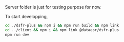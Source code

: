 Server folder is just for testing purpose for now.

To start developping, 

```bash
cd ./dsfr-plus && npm i && npm run build && npm link
cd ../client && npm i && npm link @dataesr/dsfr-plus
npm run dev
```
